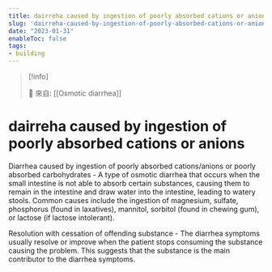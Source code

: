 ```yaml
---
title: dairreha caused by ingestion of poorly absorbed cations or anions
slug: 'dairreha-caused-by-ingestion-of-poorly-absorbed-cations-or-anions'
date: "2023-01-31"
enableToc: false
tags:
- building
---
```


> [!info]
>
> 🌱 來自: [[Osmotic diarrhea]]

# dairreha caused by ingestion of poorly absorbed cations or anions

Diarrhea caused by ingestion of poorly absorbed cations/anions or poorly absorbed carbohydrates - A type of osmotic diarrhea that occurs when the small intestine is not able to absorb certain substances, causing them to remain in the intestine and draw water into the intestine, leading to watery stools. Common causes include the ingestion of magnesium, sulfate, phosphorus (found in laxatives), mannitol, sorbitol (found in chewing gum), or lactose (if lactose intolerant).

Resolution with cessation of offending substance - The diarrhea symptoms usually resolve or improve when the patient stops consuming the substance causing the problem. This suggests that the substance is the main contributor to the diarrhea symptoms.
